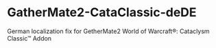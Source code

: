 # GatherMate2-CataClassic-deDE
German localization fix for GetherMate2 World of Warcraft®: Cataclysm Classic™ Addon

